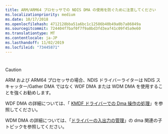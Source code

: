 ```yaml
---
title: ARM/ARM64 プロセッサでの NDIS DMA の使用を防ぐために注意してください
ms.localizationpriority: medium
ms.date: 10/17/2018
ms.openlocfilehash: 4712128bba51a6bc1c12586b40b49a0b7a86849a
ms.sourcegitcommit: 724404f7baf0f7f9a8bd3fd3eaf41c09f45a9e60
ms.translationtype: MT
ms.contentlocale: ja-JP
ms.lasthandoff: 11/02/2019
ms.locfileid: "73445871"
---
```

# 

> [!CAUTION]
> ARM および ARM64 プロセッサの場合、NDIS ドライバーライターは NDIS スキャッター/Gather DMA ではなく WDF DMA または WDM DMA を使用することを強くお勧めします。 
>
> WDF DMA の詳細については、「 [KMDF ドライバーでの Dma 操作の処理](../wdf/handling-dma-operations-in-kmdf-drivers.md)」を参照してください。
>
> WDM DMA の詳細については、「[ドライバーの入出力の管理](../kernel/managing-input-output-for-drivers.md)」の dma 関連の子トピックを参照してください。
